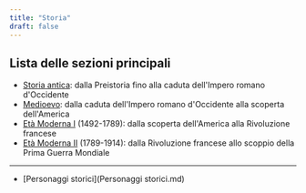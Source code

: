 ```yaml
---
title: "Storia"
draft: false
---
```


## Lista delle sezioni principali

* [Storia antica](storia-antica): dalla Preistoria fino alla caduta dell'Impero romano d'Occidente
* [Medioevo](medioevo): dalla caduta dell'Impero romano d'Occidente alla scoperta dell'America
* [Età Moderna I](età-moderna-I) (1492-1789): dalla scoperta dell'America alla Rivoluzione francese
* [Età Moderna II](età-moderna-II) (1789-1914): dalla Rivoluzione francese allo scoppio della Prima Guerra Mondiale

<!--* [Età contemporanea](Età-contemporanea): probabilmente rimando alla voce già presente sul Novecento-->

---

* [Personaggi storici](Personaggi storici.md)